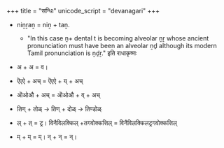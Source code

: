 +++
title = "सन्धिः"
unicode_script = "devanagari"
+++

- niṉṟaṉ = niṉ + taṉ.
  - "In this case ṉ+ dental t is becoming alveolar ṉṟ whose ancient pronunciation must have been an alveolar ṉḏ although its modern Tamil pronunciation is ṉḏṟ." इति राधाकृष्णः

- अ + अ = व। 
- ऎएऐ + अच् = ऎएऐ + य् + अच् 
- ऒओऔ + अच् = ऒओऔ + व् + अच् 

- तिण् + तोळ् → तिण् + दोळ् → तिण्डोळ्
- ल् + त् = ट्र।  विनैविलक्किल् +तगवोक्कत्तिल् = विनैविलक्किलट्रगवोक्कत्तिल्
- म् + म् = म्। न् + न् = न्। 
